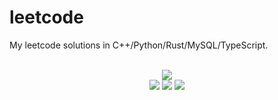 # leetcode
My leetcode solutions in C++/Python/Rust/MySQL/TypeScript.

<div align="center">
<br/>
<img src="https://img.shields.io/badge/Solved-810/3323%20=%2024%25-blue.svg?style=flat-square" />
<br/>
<img src="https://img.shields.io/badge/Easy-309/830-5CB85D.svg?style=flat-square" />
<img src="https://img.shields.io/badge/Medium-397/1738-F0AE4E.svg?style=flat-square" />
<img src="https://img.shields.io/badge/Hard-104/755-D95450.svg?style=flat-square" />
</div>